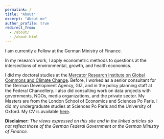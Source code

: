 ```yaml
---
permalink: /
title: "About"
excerpt: "About me"
author_profile: true
redirect_from: 
  - /about/
  - /about.html
---
```


I am currently a Fellow at the German Ministry of Finance.

In my research work, I apply econometric methods to questions at the intersections of environmental, growth, and health economics.

I did my doctoral studies at the [Mercator Research Institute on Global Commons and Climate Change](https://www.mcc-berlin.net/). Before, I worked as a senior consultant for the German Development Agency, GIZ, and in the policy planning staff at the Federal Chancellery. I also did consulting work on data projects with governments, NGOs, media organizations, and the private sector. My Masters are from the London School of Economics and Sciences Po Paris. I did my undergraduate studies at Sciences Po Paris and the University of Oxford. My CV is available [here](https://smkraus.github.io/files/cv.pdf).

**Disclaimer:** *The views expressed on this site and in the linked articles do not reflect those of the German Federal Government or the German Ministry of Finance.*

